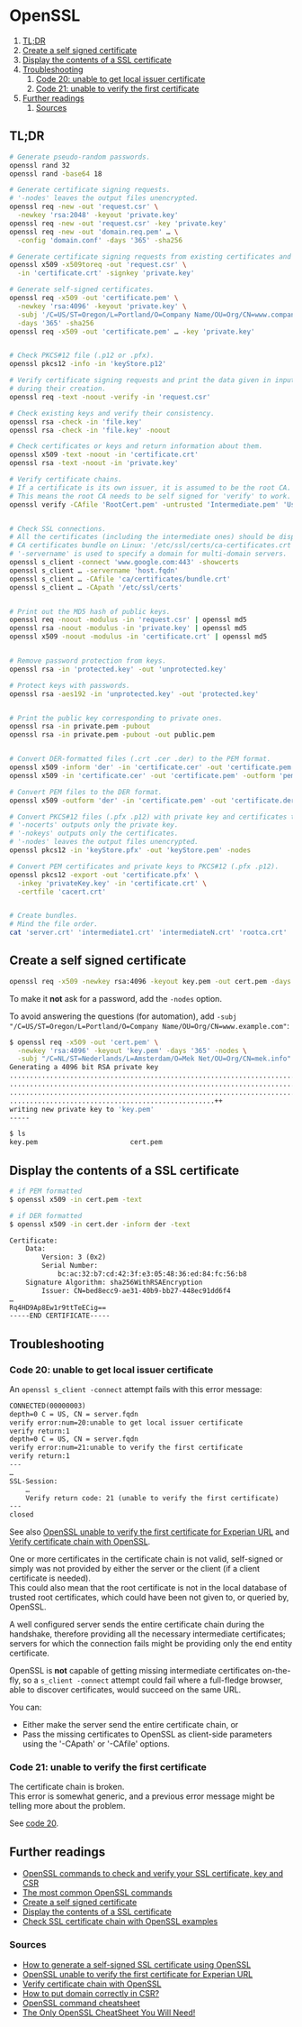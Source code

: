 # OpenSSL

1. [TL;DR](#tldr)
1. [Create a self signed certificate](#create-a-self-signed-certificate)
1. [Display the contents of a SSL certificate](#display-the-contents-of-a-ssl-certificate)
1. [Troubleshooting](#troubleshooting)
   1. [Code 20: unable to get local issuer certificate](#code-20-unable-to-get-local-issuer-certificate)
   1. [Code 21: unable to verify the first certificate](#code-21-unable-to-verify-the-first-certificate)
1. [Further readings](#further-readings)
   1. [Sources](#sources)

## TL;DR

```sh
# Generate pseudo-random passwords.
openssl rand 32
openssl rand -base64 18

# Generate certificate signing requests.
# '-nodes' leaves the output files unencrypted.
openssl req -new -out 'request.csr' \
  -newkey 'rsa:2048' -keyout 'private.key'
openssl req -new -out 'request.csr' -key 'private.key'
openssl req -new -out 'domain.req.pem' … \
  -config 'domain.conf' -days '365' -sha256

# Generate certificate signing requests from existing certificates and keys.
openssl x509 -x509toreq -out 'request.csr' \
  -in 'certificate.crt' -signkey 'private.key'

# Generate self-signed certificates.
openssl req -x509 -out 'certificate.pem' \
  -newkey 'rsa:4096' -keyout 'private.key' \
  -subj '/C=US/ST=Oregon/L=Portland/O=Company Name/OU=Org/CN=www.company.com' \
  -days '365' -sha256
openssl req -x509 -out 'certificate.pem' … -key 'private.key'


# Check PKCS#12 file (.p12 or .pfx).
openssl pkcs12 -info -in 'keyStore.p12'

# Verify certificate signing requests and print the data given in input
# during their creation.
openssl req -text -noout -verify -in 'request.csr'

# Check existing keys and verify their consistency.
openssl rsa -check -in 'file.key'
openssl rsa -check -in 'file.key' -noout

# Check certificates or keys and return information about them.
openssl x509 -text -noout -in 'certificate.crt'
openssl rsa -text -noout -in 'private.key'

# Verify certificate chains.
# If a certificate is its own issuer, it is assumed to be the root CA.
# This means the root CA needs to be self signed for 'verify' to work.
openssl verify -CAfile 'RootCert.pem' -untrusted 'Intermediate.pem' 'UserCert.pem'


# Check SSL connections.
# All the certificates (including the intermediate ones) should be displayed.
# CA certificates bundle on Linux: '/etc/ssl/certs/ca-certificates.crt'.
# '-servername' is used to specify a domain for multi-domain servers.
openssl s_client -connect 'www.google.com:443' -showcerts
openssl s_client … -servername 'host.fqdn'
openssl s_client … -CAfile 'ca/certificates/bundle.crt'
openssl s_client … -CApath '/etc/ssl/certs'


# Print out the MD5 hash of public keys.
openssl req -noout -modulus -in 'request.csr' | openssl md5
openssl rsa -noout -modulus -in 'private.key' | openssl md5
openssl x509 -noout -modulus -in 'certificate.crt' | openssl md5


# Remove password protection from keys.
openssl rsa -in 'protected.key' -out 'unprotected.key'

# Protect keys with passwords.
openssl rsa -aes192 -in 'unprotected.key' -out 'protected.key'


# Print the public key corresponding to private ones.
openssl rsa -in private.pem -pubout
openssl rsa -in private.pem -pubout -out public.pem


# Convert DER-formatted files (.crt .cer .der) to the PEM format.
openssl x509 -inform 'der' -in 'certificate.cer' -out 'certificate.pem'
openssl x509 -in 'certificate.cer' -out 'certificate.pem' -outform 'pem'

# Convert PEM files to the DER format.
openssl x509 -outform 'der' -in 'certificate.pem' -out 'certificate.der'

# Convert PKCS#12 files (.pfx .p12) with private key and certificates to PEM.
# '-nocerts' outputs only the private key.
# '-nokeys' outputs only the certificates.
# '-nodes' leaves the output files unencrypted.
openssl pkcs12 -in 'keyStore.pfx' -out 'keyStore.pem' -nodes

# Convert PEM certificates and private keys to PKCS#12 (.pfx .p12).
openssl pkcs12 -export -out 'certificate.pfx' \
  -inkey 'privateKey.key' -in 'certificate.crt' \
  -certfile 'cacert.crt'


# Create bundles.
# Mind the file order.
cat 'server.crt' 'intermediate1.crt' 'intermediateN.crt' 'rootca.crt'
```

## Create a self signed certificate

```sh
openssl req -x509 -newkey rsa:4096 -keyout key.pem -out cert.pem -days 365
```

To make it **not** ask for a password, add the `-nodes` option.

To avoid answering the questions (for automation), add
`-subj "/C=US/ST=Oregon/L=Portland/O=Company Name/OU=Org/CN=www.example.com"`:

```sh
$ openssl req -x509 -out 'cert.pem' \
  -newkey 'rsa:4096' -keyout 'key.pem' -days '365' -nodes \
  -subj "/C=NL/ST=Nederlands/L=Amsterdam/O=Mek Net/OU=Org/CN=mek.info"
Generating a 4096 bit RSA private key
........................................................................................................................
......................................................................................................++
........................................................................................................................
...................................................++
writing new private key to 'key.pem'
-----

$ ls
key.pem                       cert.pem
```

## Display the contents of a SSL certificate

```sh
# if PEM formatted
$ openssl x509 -in cert.pem -text

# if DER formatted
$ openssl x509 -in cert.der -inform der -text
```

```txt
Certificate:
    Data:
        Version: 3 (0x2)
        Serial Number:
            bc:ac:32:b7:cd:42:3f:e3:05:48:36:ed:84:fc:56:b8
    Signature Algorithm: sha256WithRSAEncryption
        Issuer: CN=bed8ecc9-ae31-40b9-bb27-448ec91dd6f4
…
Rq4HD9Ap8Ew1r9ttTeECig==
-----END CERTIFICATE-----
```

## Troubleshooting

### Code 20: unable to get local issuer certificate

An `openssl s_client -connect` attempt fails with this error message:

```txt
CONNECTED(00000003)
depth=0 C = US, CN = server.fqdn
verify error:num=20:unable to get local issuer certificate
verify return:1
depth=0 C = US, CN = server.fqdn
verify error:num=21:unable to verify the first certificate
verify return:1
---
…
SSL-Session:
    …
    Verify return code: 21 (unable to verify the first certificate)
---
closed
```

See also [OpenSSL unable to verify the first certificate for Experian URL] and [Verify certificate chain with OpenSSL].

One or more certificates in the certificate chain is not valid, self-signed or simply was not provided by either the
server or the client (if a client certificate is needed).<br />
This could also mean that the root certificate is not in the local database of trusted root certificates, which could
have been not given to, or queried by, OpenSSL.

A well configured server sends the entire certificate chain during the handshake, therefore providing all the necessary
intermediate certificates; servers for which the connection fails might be providing only the end entity certificate.

OpenSSL is **not** capable of getting missing intermediate certificates on-the-fly, so a `s_client -connect` attempt
could fail where a full-fledge browser, able to discover certificates, would succeed on the same URL.

You can:

- Either make the server send the entire certificate chain, or
- Pass the missing certificates to OpenSSL as client-side parameters using the '-CApath' or '-CAfile' options.

### Code 21: unable to verify the first certificate

The certificate chain is broken.<br />
This error is somewhat generic, and a previous error message might be telling more about the problem.

See [code 20](#code-20-unable-to-get-local-issuer-certificate).

## Further readings

- [OpenSSL commands to check and verify your SSL certificate, key and CSR]
- [The most common OpenSSL commands]
- [Create a self signed certificate]
- [Display the contents of a SSL certificate]
- [Check SSL certificate chain with OpenSSL examples]

### Sources

- [How to generate a self-signed SSL certificate using OpenSSL]
- [OpenSSL unable to verify the first certificate for Experian URL]
- [Verify certificate chain with OpenSSL]
- [How to put domain correctly in CSR?]
- [OpenSSL command cheatsheet]
- [The Only OpenSSL CheatSheet You Will Need!]

<!--
  Reference
  ═╬═Time══
  -->

<!-- Others -->
[check ssl certificate chain with openssl examples]: https://www.howtouselinux.com/post/certificate-chain
[create a self signed certificate]: https://stackoverflow.com/questions/10175812/how-to-create-a-self-signed-certificate-with-openssl#10176685
[display the contents of a ssl certificate]: https://support.qacafe.com/knowledge-base/how-do-i-display-the-contents-of-a-ssl-certificate/
[how to generate a self-signed ssl certificate using openssl]: https://stackoverflow.com/questions/10175812/how-to-generate-a-self-signed-ssl-certificate-using-openssl#10176685
[how to put domain correctly in csr?]: https://www.namecheap.com/support/knowledgebase/article.aspx/9641/2290/how-to-put-domain-correctly-in-csr/
[openssl command cheatsheet]: https://www.freecodecamp.org/news/openssl-command-cheatsheet-b441be1e8c4a
[openssl commands to check and verify your ssl certificate, key and csr]: https://www.ibm.com/support/pages/openssl-commands-check-and-verify-your-ssl-certificate-key-and-csr
[openssl unable to verify the first certificate for experian url]: https://stackoverflow.com/questions/7587851/openssl-unable-to-verify-the-first-certificate-for-experian-url
[the most common openssl commands]: https://www.sslshopper.com/article-most-common-openssl-commands.html
[The Only OpenSSL CheatSheet You Will Need!]: https://www.golinuxcloud.com/openssl-cheatsheet
[verify certificate chain with openssl]: https://www.itsfullofstars.de/2016/02/verify-certificate-chain-with-openssl/
